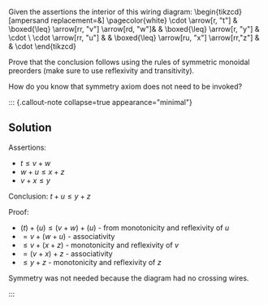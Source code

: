 Given the assertions the interior of this wiring diagram:  \begin{tikzcd}[ampersand replacement=\&] \pagecolor{white}
              \cdot \arrow[r, "t"]  \& \boxed{\leq} \arrow[rr, "v"] \arrow[rd, "w"]\& \& \boxed{\leq} \arrow[r, "y"] \& \cdot \\
              \cdot \arrow[rr, "u"] \& \& \boxed{\leq} \arrow[ru, "x"] \arrow[rr,"z"] \&                             \& \cdot
            \end{tikzcd}

Prove that the conclusion follows using the rules of symmetric monoidal preorders (make sure to use reflexivity and transitivity).

How do you know that symmetry axiom does not need to be invoked?


::: {.callout-note collapse=true appearance="minimal"}
## Solution
Assertions:

- $t \leq v+w$
- $w+u \leq x+z$
- $v+x \leq y$

Conclusion: $t+u \leq y+z$

Proof:

- $(t)+(u) \leq (v+w)+(u)$ - from monotonicity and reflexivity of $u$
- $= v+(w+u)$ - associativity
- $\leq v+(x+z)$ - monotonicity and reflexivity of $v$
- $= (v+x)+z$ - associativity
- $\leq y+z$ - monotonicity and reflexivity of $z$

Symmetry was not needed because the diagram had no crossing wires.

:::